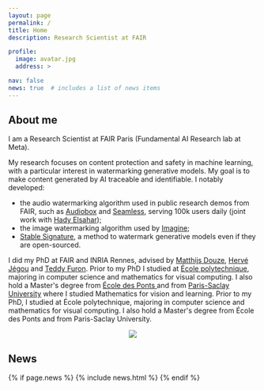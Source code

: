 ```yaml
---
layout: page
permalink: /
title: Home
description: Research Scientist at FAIR

profile:
  image: avatar.jpg
  address: >

nav: false
news: true  # includes a list of news items
---
```


## About me

<div class="row">
  <div class="col-md-8" markdown="1">
  I am a Research Scientist at FAIR Paris (Fundamental AI Research lab at Meta).
  
  My research focuses on content protection and safety in machine learning, with a particular interest in watermarking generative models. My goal is to make content generated by AI traceable and identifiable.
  I notably developed:
  - the audio watermarking algorithm used in public research demos from FAIR, such as [Audiobox](https://audiobox.metademolab.com) and [Seamless](https://seamless.qa.metademolab), serving 100k users daily (joint work with [Hady Elsahar](https://www.hadyelsahar.io/));
  - the image watermarking algorithm used by [Imagine](https://imagine.meta.com/);
  - [Stable Signature](https://ai.meta.com/blog/stable-signature-watermarking-generative-ai/), a method to watermark generative models even if they are open-sourced.

  I did my PhD at FAIR and INRIA Rennes, advised by [Matthijs Douze](https://scholar.google.fr/citations?user=0eFZtREAAAAJ&hl=fr), [Hervé Jégou](https://scholar.google.fr/citations?user=1lcY2z4AAAAJ&hl=fr) and [Teddy Furon](https://scholar.google.fr/citations?user=aLUbWzAAAAAJ&hl=fr). 
  Prior to my PhD I studied at [École polytechnique](https://www.polytechnique.edu/en), majoring in computer science and mathematics for visual computing. I also hold a Master's degree from [École des Ponts ](https://www.ecoledesponts.fr/en) and from [Paris-Saclay University](https://www.universite-paris-saclay.fr/en) where I studied Mathematics for vision and learning. 
  Prior to my PhD, I studied at École polytechnique, majoring in computer science and mathematics for visual computing. I also hold a Master's degree from École des Ponts and from Paris-Saclay University.

  <!-- I am really excited in the developement of Artificial Intelligence and of its applications in the fields of every day's life.  -->
  </div>
  <div class="col-md-4 m-auto" style="text-align: center">
    <img class="img-responsive rounded-circle profile" src="assets/img/{{page.profile.image}}">
  </div>
</div>


## News

{% if page.news %}
  {% include news.html %}
{% endif %}
